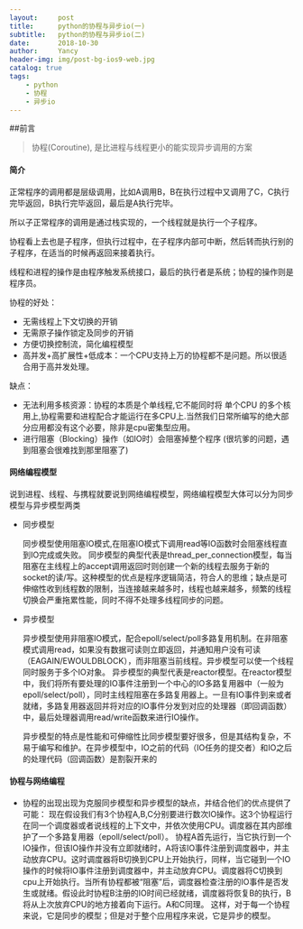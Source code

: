 ```yaml
---
layout:     post
title:      python的协程与异步io(一)
subtitle:   python的协程与异步io(二)
date:       2018-10-30
author:     Yancy
header-img: img/post-bg-ios9-web.jpg
catalog: true
tags:
    - python
    - 协程
    - 异步io
---
```


##前言
>协程(Coroutine), 是比进程与线程更小的能实现异步调用的方案


#### 简介

正常程序的调用都是层级调用，比如A调用B，B在执行过程中又调用了C，C执行完毕返回，B执行完毕返回，最后是A执行完毕。

所以子正常程序的调用是通过栈实现的，一个线程就是执行一个子程序。

协程看上去也是子程序，但执行过程中，在子程序内部可中断，然后转而执行别的子程序，在适当的时候再返回来接着执行。

线程和进程的操作是由程序触发系统接口，最后的执行者是系统；协程的操作则是程序员。

协程的好处：

- 无需线程上下文切换的开销
- 无需原子操作锁定及同步的开销
- 方便切换控制流，简化编程模型
- 高并发+高扩展性+低成本：一个CPU支持上万的协程都不是问题。所以很适合用于高并发处理。

缺点：

- 无法利用多核资源：协程的本质是个单线程,它不能同时将 单个CPU 的多个核用上,协程需要和进程配合才能运行在多CPU上.当然我们日常所编写的绝大部分应用都没有这个必要，除非是cpu密集型应用。
- 进行阻塞（Blocking）操作（如IO时）会阻塞掉整个程序 (很坑爹的问题，遇到阻塞会很难找到那里阻塞了)

#### 网络编程模型
说到进程、线程、与携程就要说到网络编程模型，网络编程模型大体可以分为同步模型与异步模型两类

- 同步模型

    同步模型使用阻塞IO模式,在阻塞IO模式下调用read等IO函数时会阻塞线程直到IO完成或失败。 同步模型的典型代表是thread_per_connection模型，每当阻塞在主线程上的accept调用返回时则创建一个新的线程去服务于新的socket的读/写。这种模型的优点是程序逻辑简洁，符合人的思维；缺点是可伸缩性收到线程数的限制，当连接越来越多时，线程也越来越多，频繁的线程切换会严重拖累性能，同时不得不处理多线程同步的问题。

- 异步模型

    异步模型使用非阻塞IO模式，配合epoll/select/poll多路复用机制。在非阻塞模式调用read，如果没有数据可读则立即返回，并通知用户没有可读（EAGAIN/EWOULDBLOCK），而非阻塞当前线程。异步模型可以使一个线程同时服务于多个IO对象。 异步模型的典型代表是reactor模型。在reactor模型中，我们将所有要处理的IO事件注册到一个中心的IO多路复用器中（一般为epoll/select/poll），同时主线程阻塞在多路复用器上。一旦有IO事件到来或者就绪，多路复用器返回并将对应的IO事件分发到对应的处理器（即回调函数）中，最后处理器调用read/write函数来进行IO操作。

    异步模型的特点是性能和可伸缩性比同步模型要好很多，但是其结构复杂，不易于编写和维护。在异步模型中，IO之前的代码（IO任务的提交者）和IO之后的处理代码（回调函数）是割裂开来的

#### 协程与网络编程
- 协程的出现出现为克服同步模型和异步模型的缺点，并结合他们的优点提供了可能： 现在假设我们有3个协程A,B,C分别要进行数次IO操作。这3个协程运行在同一个调度器或者说线程的上下文中，并依次使用CPU。调度器在其内部维护了一个多路复用器（epoll/select/poll）。 协程A首先运行，当它执行到一个IO操作，但该IO操作并没有立即就绪时，A将该IO事件注册到调度器中，并主动放弃CPU。这时调度器将B切换到CPU上开始执行，同样，当它碰到一个IO操作的时候将IO事件注册到调度器中，并主动放弃CPU。调度器将C切换到cpu上开始执行。当所有协程都被“阻塞”后，调度器检查注册的IO事件是否发生或就绪。假设此时协程B注册的IO时间已经就绪，调度器将恢复B的执行，B将从上次放弃CPU的地方接着向下运行。A和C同理。 这样，对于每一个协程来说，它是同步的模型；但是对于整个应用程序来说，它是异步的模型。
